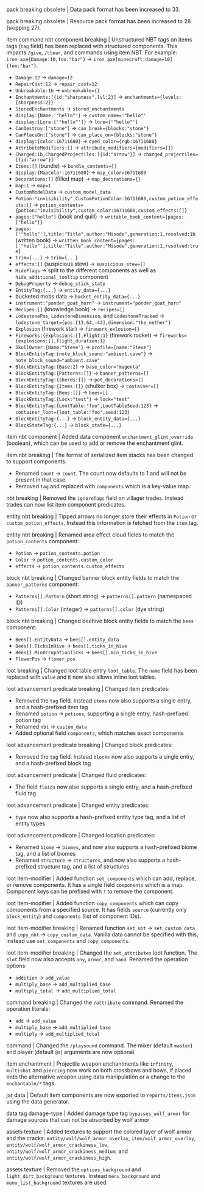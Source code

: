 pack breaking obsolete | Data pack format has been increased to 33.

pack breaking obsolete | Resource pack format has been increased to 28 (skipping 27).

item command nbt component breaking | Unstructured NBT tags on items tags (`tag` field) has been replaced with structured components. This impacts `/give`, `/clear`, and commands using item NBT. For example: `iron_axe{Damage:10,foo:"bar"}` -> `iron_axe[minecraft:damage=10]{foo:"bar"}`.
* `Damage:12` -> `damage=12`
* `RepairCost:12` -> `repair_cost=12`
* `Unbreakable:1b` -> `unbreakable={}`
* `Enchantments:[{id:"sharpness",lvl:2}]` -> `enchantments={levels:{sharpness:2}}`
* `StoredEnchantments` -> `stored_enchantments`
* `display:{Name:'"hello"'}` -> `custom_name='"hello"'`
* `display:{Lore:['"hello"']}` -> `lore=['"hello"']`
* `CanDestroy:["stone"]` -> `can_break={blocks:"stone"}`
* `CanPlaceOn:["stone"]` -> `can_place_on={blocks:"stone"}`
* `display:{color:16711680}` -> `dyed_color={rgb:16711680}`
* `AttributeModifiers:[]` -> `attribute_modifiers={modifiers=[]}`
* `Charged:1b,ChargedProjectiles:[{id:"arrow"}]` -> `charged_projectiles=[{id:"arrow"}]`
* `Items:[]` (bundle) -> `bundle_contents=[]`
* `display:{MapColor:16711680}` -> `map_color=16711680`
* `Decorations:[]` (filled map) -> `map_decorations={}`
* `map:1` -> `map=1`
* `CustomModelData` -> `custom_model_data`
* `Potion:"invisibility",CustomPotionColor:16711680,custom_potion_effects:[]` -> `potion_contents={potion:"invisibility",custom_color:16711680,custom_effects:[]}`
* `pages:["hello"]` (book and quill) -> `writable_book_content={pages:["hello"]}`
* `pages:['"hello"'],title:"Title",author:"Misode",generation:1,resolved:1b` (written book) -> `written_book_content={pages:['"hello"'],title:"Title",author:"Misode",generation:1,resolved:true}`
* `Trim={...}` -> `trim={...}`
* `effects:[]` (suspicious stew) -> `suspicious_stew=[]`
* `HideFlags` -> split to the different components as well as `hide_additional_tooltip` component
* `DebugProperty` -> `debug_stick_state`
* `EntityTag:{...}` -> `entity_data={...}`
* bucketed mobs data -> `bucket_entity_data={...}`
* `instrument:"ponder_goat_horn"` -> `instrument="ponder_goat_horn"`
* `Recipes:[]` (knowledge book) -> `recipes=[]`
* `LodestonePos`, `LodestoneDimension`, and `LodestoneTracked` -> `lodestone_target={pos:[13,64,-43],dimension:"the_nether"}`
* `Explosion` (firework star) -> `firework_exlosion={}`
* `Fireworks:{Explosions:[],Flight:1}` (firework rocket) -> `fireworks={explosions:[],flight_duration:1}`
* `SkullOwner:{Name:"Steve"}` -> `profile={name:"Steve"}`
* `BlockEntityTag:{note_block_sound:"ambient.cave"}` -> `note_block_sound="ambient.cave"`
* `BlockEntityTag:{Base:2}` -> `base_color="magenta"`
* `BlockEntityTag:{Patterns:[]}` -> `banner_patterns=[]`
* `BlockEntityTag:{sherds:[]}` -> `pot_decorations=[]`
* `BlockEntityTag:{Items:[]}` (shulker box) -> `container=[]`
* `BlockEntityTag:{Bees:[]}` -> `bees=[]`
* `BlockEntityTag:{Lock:"test"}` -> `lock="test"`
* `BlockEntityTag:{LootTable:"foo",LootTableSeed:123}` -> `container_loot={loot_table:"foo",seed:123}`
* `BlockEntityTag:{...}` -> `block_entity_data={...}`
* `BlockStateTag:{...}` -> `block_state={...}`

item nbt component | Added data component `enchantment_glint_override` (boolean), which can be used to add or remove the enchantment glint.

item nbt breaking | The format of serialized item stacks has been changed to support components:
* Renamed `Count` -> `count`. The count now defaults to 1 and will not be present in that case.
* Removed `tag` and replaced with `components` which is a key-value map.

nbt breaking | Removed the `ignoreTags` field on villager trades. Instead trades can now list item component predicates.

entity nbt breaking | Tipped arrows no longer store their effects in `Potion` or `custom_potion_effects`. Instead this information is fetched from the `item` tag.

entity nbt breaking | Renamed area effect cloud fields to match the `potion_contents` component:
* `Potion` -> `potion_contents.potion`
* `Color` -> `potion_contents.custom_color`
* `effects` -> `potion_contents.custom_effects`

block nbt breaking | Changed banner block entity fields to match the `banner_patterns` component:
* `Patterns[].Pattern` (short string) -> `patterns[].pattern` (namespaced ID)
* `Patterns[].Color` (integer) -> `patterns[].color` (dye string)

block nbt breaking | Changed beehive block entity fields to match the `bees` component:
* `Bees[].EntityData` -> `bees[].entity_data`
* `Bees[].TicksInHive` -> `bees[].ticks_in_hive`
* `Bees[].MinOccupationTicks` -> `bees[].min_ticks_in_hive`
* `FlowerPos` -> `flower_pos`

loot breaking | Changed loot table entry `loot_table`. The `name` field has been replaced with `value` and it now also allows inline loot tables.

loot advancement predicate breaking | Changed item predicates:
* Removed the `tag` field. Instead `items` now also supports a single entry, and a hash-prefixed item tag
* Renamed `potion` -> `potions`, supporting a single entry, hash-prefixed potion tag
* Renamed `nbt` -> `custom_data`
* Added optional field `components`, which matches exact components

loot advancement predicate breaking | Changed block predicates:
* Removed the `tag` field. Instead `blocks` now also supports a single entry, and a hash-prefixed block tag

loot advancement predicate | Changed fluid predicates:
* The field `fluids` now also supports a single entry, and a hash-prefixed fluid tag

loot advancement predicate | Changed entity predicates:
* `type` now also supports a hash-prefixed entity type tag, and a list of entity types

loot advancement predicate | Changed location predicates:
* Renamed `biome` -> `biomes`, and now also supports a hash-prefixed biome tag, and a list of biomes
* Renamed `structure` -> `structures`, and now also supports a hash-prefixed structure tag, and a list of structures

loot item-modifier | Added function `set_components` which can add, replace, or remove components. It has a single field `components` which is a map. Component keys can be prefixed with `!` to remove the component.

loot item-modifier | Added function `copy_components` which can copy components from a specified source. It has fields `source` (currently only `block_entity`) and `components` (list of component IDs).

loot item-modifier breaking | Renamed function `set_nbt` -> `set_custom_data` and `copy_nbt` -> `copy_custom_data`. Vanilla data cannot be specified with this, instead use `set_components` and `copy_components`.

loot item-modifier breaking | Changed the `set_attributes` loot function. The `slot` field now also accepts `any`, `armor`, and `hand`. Renamed the operation options:
* `addition` -> `add_value`
* `multiply_base` -> `add_multiplied_base`
* `multiply_total` -> `add_multiplied_total`

command breaking | Changed the `/attribute` command. Renamed the operation literals:
* `add` -> `add_value`
* `multiply_base` -> `add_multiplied_base`
* `multiply` -> `add_multiplied_total`

command | Changed the `/playsound` command. The mixer (default `master`) and player (default `@s`) arguments are now optional.

item enchantment | Projectile weapon enchantments like `infinity`, `multishot` and `piercing` now work on both crossbows and bows, if placed onto the alternative weapon using data manipulation or a change to the `enchantable/*` tags.

jar data | Default item components are now exported to `reports/items.json` using the data generator.

data tag damage-type | Added damage type tag `bypasses_wolf_armor` for damage sources that can not be absorbed by wolf armor

assets texture | Added textures to support the colored layer of wolf armor and the cracks: `entity/wolf/wolf_armor_overlay`, `item/wolf_armor_overlay`, `entity/wolf/wolf_armor_crackiness_low`, `entity/wolf/wolf_armor_crackiness_medium`, and `entity/wolf/wolf_armor_crackiness_high`.

assets texture | Removed the `options_background` and `light_dirt_background` textures. Instead `menu_background` and `menu_list_background` textures are used.
